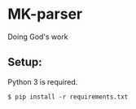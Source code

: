 # MK-parser
Doing God's work

## Setup:

Python 3 is required.

```
$ pip install -r requirements.txt
```
